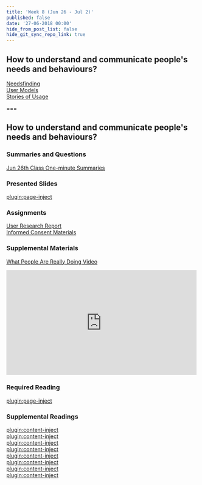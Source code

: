 ```yaml
---
title: 'Week 8 (Jun 26 - Jul 2)'
published: false
date: '27-06-2018 00:00'
hide_from_post_list: false
hide_git_sync_repo_link: true
---
```


## How to understand and communicate people's needs and behaviours?
[Needsfinding](https://paulhibbitts.net/cmpt-363-182/pdfs/cmpt-363-182-user-research.pdf#page=8)  
[User Models](https://paulhibbitts.net/cmpt-363-182/pdfs/cmpt-363-182-user-research.pdf#page=44)  
[Stories of Usage](https://paulhibbitts.net/cmpt-363-182/pdfs/cmpt-363-182-user-research.pdf#page=65)  

===

## **How to understand and communicate people's needs and behaviours?**

### Summaries and Questions  
[Jun 26th Class One-minute Summaries](https://canvas.sfu.ca)

### Presented Slides  
[plugin:page-inject](/192/all-slides/week-08)

### Assignments
[User Research Report](https://canvas.sfu.ca)  
[Informed Consent Materials](https://canvas.sfu.ca)  

### Supplemental Materials  
[What People Are Really Doing Video](http://vimeo.com/album/169777/video/7099570)  
<div class="embed-responsive embed-responsive-4by3"><iframe src="https://player.vimeo.com/video/7099570" width="500" height="275" frameborder="0" webkitallowfullscreen mozallowfullscreen allowfullscreen></iframe></div>

### Required Reading  
[plugin:page-inject](/192/all-readings/week-08)

### Supplemental Readings  
[plugin:content-inject](/192/ux-techniques-guide/how-to-understand-and-communicate-peoples-needs-and-behaviors/contextual-inquiry)  
[plugin:content-inject](/192/ux-techniques-guide/how-to-understand-and-communicate-peoples-needs-and-behaviors/empathy-maps)  
[plugin:content-inject](/192/ux-techniques-guide/how-to-understand-and-communicate-peoples-needs-and-behaviors/interviews)  
[plugin:content-inject](/192/ux-techniques-guide/how-to-understand-and-communicate-peoples-needs-and-behaviors/job-stories)  
[plugin:content-inject](/192/ux-techniques-guide/how-to-understand-and-communicate-peoples-needs-and-behaviors/personas-proto)    
[plugin:content-inject](/192/ux-techniques-guide/how-to-understand-and-communicate-peoples-needs-and-behaviors/surveys)  
[plugin:content-inject](/192/ux-techniques-guide/how-to-understand-and-communicate-peoples-needs-and-behaviors/task-analysis)  
[plugin:content-inject](/192/ux-techniques-guide/how-to-understand-and-communicate-peoples-needs-and-behaviors/user-research)  
